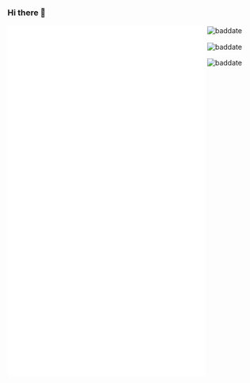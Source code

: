 ### Hi there 👋

<!--
**baddate/baddate** is a ✨ _special_ ✨ repository because its `README.md` (this file) appears on your GitHub profile.

Here are some ideas to get you started:

- 🔭 I’m currently working on ...
- 🌱 I’m currently learning ...
- 👯 I’m looking to collaborate on ...
- 🤔 I’m looking for help with ...
- 💬 Ask me about ...
- 📫 How to reach me: ...
- 😄 Pronouns: ...
- ⚡ Fun fact: ...
-->

<a href="https://blog.tldr.plus" target="blank"><img align="left" src="/github-metrics.svg" alt="baddate" width="400" /></a>

<p>&nbsp;<img align="center" src="https://github-readme-stats.vercel.app/api?username=baddate&show_icons=true&locale=en" alt="baddate" /></p>
<!--
<p>&nbsp;<img align="center" src="https://github-readme-stats.vercel.app/api/top-langs?username=baddate&show_icons=true&locale=en" alt="baddate" /></p>
-->
<p>&nbsp;<img align="center" src="https://github-readme-stats.vercel.app/api/pin/?username=baddate&repo=trilium&show_owner=true" alt="baddate" /></p>

<p>&nbsp;<img align="center" src="https://profile-counter.glitch.me/baddate/count.svg" alt="baddate" /></p>
